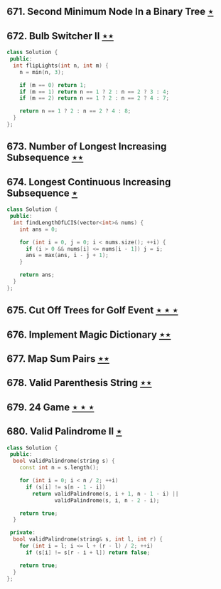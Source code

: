 ## 671. Second Minimum Node In a Binary Tree [$\star$](https://leetcode.com/problems/second-minimum-node-in-a-binary-tree)

## 672. Bulb Switcher II [$\star\star$](https://leetcode.com/problems/bulb-switcher-ii)

```cpp
class Solution {
 public:
  int flipLights(int n, int m) {
    n = min(n, 3);

    if (m == 0) return 1;
    if (m == 1) return n == 1 ? 2 : n == 2 ? 3 : 4;
    if (m == 2) return n == 1 ? 2 : n == 2 ? 4 : 7;

    return n == 1 ? 2 : n == 2 ? 4 : 8;
  }
};
```

## 673. Number of Longest Increasing Subsequence [$\star\star$](https://leetcode.com/problems/number-of-longest-increasing-subsequence)

## 674. Longest Continuous Increasing Subsequence [$\star$](https://leetcode.com/problems/longest-continuous-increasing-subsequence)

```cpp
class Solution {
 public:
  int findLengthOfLCIS(vector<int>& nums) {
    int ans = 0;

    for (int i = 0, j = 0; i < nums.size(); ++i) {
      if (i > 0 && nums[i] <= nums[i - 1]) j = i;
      ans = max(ans, i - j + 1);
    }

    return ans;
  }
};
```

## 675. Cut Off Trees for Golf Event [$\star\star\star$](https://leetcode.com/problems/cut-off-trees-for-golf-event)

## 676. Implement Magic Dictionary [$\star\star$](https://leetcode.com/problems/implement-magic-dictionary)

## 677. Map Sum Pairs [$\star\star$](https://leetcode.com/problems/map-sum-pairs)

## 678. Valid Parenthesis String [$\star\star$](https://leetcode.com/problems/valid-parenthesis-string)

## 679. 24 Game [$\star\star\star$](https://leetcode.com/problems/24-game)

## 680. Valid Palindrome II [$\star$](https://leetcode.com/problems/valid-palindrome-ii)

```cpp
class Solution {
 public:
  bool validPalindrome(string s) {
    const int n = s.length();

    for (int i = 0; i < n / 2; ++i)
      if (s[i] != s[n - 1 - i])
        return validPalindrome(s, i + 1, n - 1 - i) ||
               validPalindrome(s, i, n - 2 - i);

    return true;
  }

 private:
  bool validPalindrome(string& s, int l, int r) {
    for (int i = l; i <= l + (r - l) / 2; ++i)
      if (s[i] != s[r - i + l]) return false;

    return true;
  }
};
```
